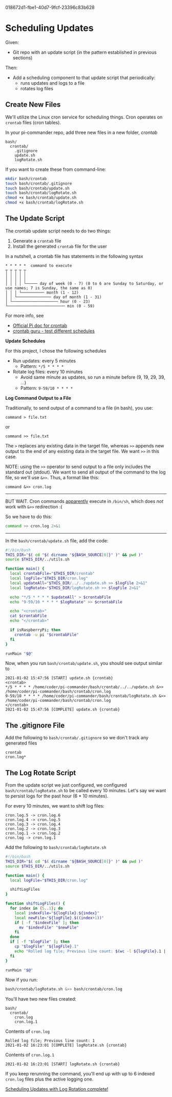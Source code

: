 018672d1-fbe1-40d7-9fcf-23396c83b628

# Scheduling Updates

Given:
- Git repo with an update script (in the pattern established in previous sections)

Then:
- Add a scheduling component to that update script that periodically:
  - runs updates and logs to a file
  - rotates log files

## Create New Files

We'll utilize the Linux cron service for scheduling things. Cron operates on `crontab` files (cron tables).

In your pi-commander repo, add three new files in a new folder, _crontab_

```
bash/
  crontab/
    .gitignore
    update.sh
    logRotate.sh
```

If you want to create these from command-line:

```bash
mkdir bash/crontab
touch bash/crontab/.gitignore
touch bash/crontab/update.sh
touch bash/crontab/logRotate.sh
chmod +x bash/crontab/update.sh
chmod +x bash/crontab/logRotate.sh
```

## The Update Script

The crontab update script needs to do two things:
1. Generate a `crontab` file
2. Install the generated `crontab` file for the user

In a nutshell, a crontab file has statements in the following syntax

```
* * * * *  command to execute
┬ ┬ ┬ ┬ ┬
│ │ │ │ │
│ │ │ │ │
│ │ │ │ └───── day of week (0 - 7) (0 to 6 are Sunday to Saturday, or use names; 7 is Sunday, the same as 0)
│ │ │ └────────── month (1 - 12)
│ │ └─────────────── day of month (1 - 31)
│ └──────────────────── hour (0 - 23)
└───────────────────────── min (0 - 59)
```
For more info, see
- [Official Pi doc for crontab](https://www.raspberrypi.org/documentation/linux/usage/cron.md)
- [crontab guru - test different schedules](https://crontab.guru/#*/5_*_*_*_*)

**Update Schedules**

For this project, I chose the following schedules
- Run updates: every 5 minutes
  - Pattern: `*/5 * * * *`
- Rotate log files: every 10 minutes
  - Avoid same minute as updates, so run a minute before (9, 19, 29, 39, ...)
  - Pattern: `9-59/10 * * * *`

**Log Command Output to a File**

Traditionally, to send output of a command to a file (in bash), you use:

```
command > file.txt
```
or
```
command >> file.txt
```
The `>` replaces any existing data in the target file, whereas `>>` appends new
output to the end of any existing data in the target file. We want `>>` in this
case.

NOTE: using the `>>` operator to send output to a file only includes the
standard out (stdout). We want to send all output of the command to the log
file, so we'll use `&>>`. Thus, a format like this:

```
command &>> cron.log
```

---

BUT WAIT. Cron commands [apparently](https://unix.stackexchange.com/a/52332)
execute in `/bin/sh`, which does _not_ work with `&>>` redirection :(

So we have to do this:
```sh
command >> cron.log 2>&1
```

---

In the `bash/crontab/update.sh` file, add the code:

```bash
#!/bin/bash
THIS_DIR="$( cd "$( dirname "${BASH_SOURCE[0]}" )" && pwd )"
source $THIS_DIR/../utils.sh

function main() {
  local crontabFile="$THIS_DIR/crontab"
  local logFile="$THIS_DIR/cron.log"
  local updateAll="$THIS_DIR/../../update.sh >> $logFile 2>&1"
  local logRotate="$THIS_DIR/logRotate.sh >> $logFile 2>&1"

  echo "*/5 * * * * $updateAll" > $crontabFile
  echo "9-59/10 * * * * $logRotate" >> $crontabFile

  echo "<crontab>"
  cat $crontabFile
  echo "</crontab>"

  if isRaspberryPi; then
    crontab -u pi "$crontabFile"
  fi
}

runMain "$@"
```

Now, when you run `bash/crontab/update.sh`, you should see output similar to
```log
2021-01-02 15:47:56 [START] update.sh {crontab}
<crontab>
*/5 * * * * /home/coder/pi-commander/bash/crontab/../../update.sh &>> /home/coder/pi-commander/bash/crontab/cron.log
9-59/10 * * * * /home/coder/pi-commander/bash/crontab/logRotate.sh &>> /home/coder/pi-commander/bash/crontab/cron.log
</crontab>
2021-01-02 15:47:56 [COMPLETE] update.sh {crontab}
```

## The .gitignore File

Add the following to `bash/crontab/.gitignore` so we don't track any generated files
```.gitignore
crontab
cron.log*
```

## The Log Rotate Script

From the update script we just configured, we configured
`bash/crontab/logRotate.sh` to be called every 10 minutes. Let's say we want to persist logs for the past hour (6 * 10 minutes).

For every 10 minutes, we want to shift log files:
```
cron.log.5 -> cron.log.6
cron.log.4 -> cron.log.5
cron.log.3 -> cron.log.4
cron.log.2 -> cron.log.3
cron.log.1 -> cron.log.2
cron.log -> cron.log.1
```

Add the following to `bash/crontab/logRotate.sh`
```bash
#!/bin/bash
THIS_DIR="$( cd "$( dirname "${BASH_SOURCE[0]}" )" && pwd )"
source $THIS_DIR/../utils.sh

function main() {
  local logFile="$THIS_DIR/cron.log"

  shiftLogFiles
}

function shiftLogFiles() {
  for index in {5..1}; do
    local indexFile="${logFile}.${index}"
    local newFile="${logFile}.$((index+1))"
    if [ -f "$indexFile" ]; then
      mv "$indexFile" "$newFile"
    fi
  done
  if [ -f "$logFile" ]; then
    cp "$logFile" "${logFile}.1"
    echo "Rolled log file; Previous line count: $(wc -l ${logFile}.1 | cut -d' ' -f1)" > "$logFile"
  fi
}

runMain "$@"
```

Now if you run:
```bash
bash/crontab/logRotate.sh &>> bash/crontab/cron.log
```

You'll have two new files created:
```
bash/
  crontab/
    cron.log
    cron.log.1
```

Contents of `cron.log`
```log
Rolled log file; Previous line count: 1
2021-01-02 16:23:01 [COMPLETE] logRotate.sh {crontab}

```

Contents of `cron.log.1`
```log
2021-01-02 16:23:01 [START] logRotate.sh {crontab}

```

If you keep rerunning the command, you'll end up with up to 6 indexed `cron.log`
files plus the active logging one.

[Scheduling Updates with Log Rotation complete!](https://github.com/tveal/template-pi-commander/compare/v0.3-wallpaper-p3...v0.4-crontab)

